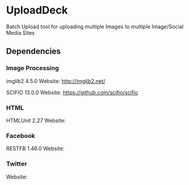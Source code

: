 # UploadDeck
Batch Upload tool for uploading multiple Images to multiple Image/Social Media Sites

## Dependencies
### Image Processing
imglib2 4.5.0
Website: http://imglib2.net/

SCIFIO 13.0.0
Website: https://github.com/scifio/scifio

### HTML
HTMLUnit 2.27
Website: 

### Facebook
RESTFB 1.46.0
Website: 

### Twitter

Website: 